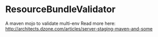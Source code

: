 ResourceBundleValidator
=======================

A maven mojo to validate multi-env
Read more here:
http://architects.dzone.com/articles/server-staging-maven-and-some
